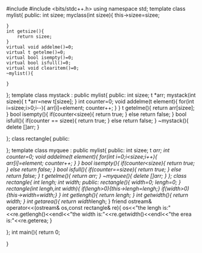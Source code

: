 <!---
naryman182000/naryman182000 is a ✨ special ✨ repository because its `README.md` (this file) appears on your GitHub profile.
You can click the Preview link to take a look at your changes.
--->

#include <iostream>
#include <bits/stdc++.h>
using namespace std;
template<class t>
class mylist{
public:
    int sizee;
    myclass(int sizee){
        this->sizee=sizee;

    }
    int getsize(){
        return sizee;
    }
    virtual void addelme()=0;
    virtual t getelme()=0;
    virtual bool isempty()=0;
    virtual bool isfull()=0;
    virtual void clearitem()=0;
    ~mylist(){

    }
};
template<class t>
class mystack : public mylist<t>{
public:
    int sizee;
    t *arr;
    mystack(int sizee){
       t *arr=new t[sizee];
    }
    int counter=0;
    void addelme(t element){
        for(int i=sizee;i>0;i--){
            arr[i]=element;
            counter++;
        }
    }
    t getelme(){
        return arr[sizee];
    }
    bool isempty(){
        if(counter<sizee){
            return true;
        }
        else
            return false;
    }
    bool isfull(){
        if(counter == sizee){
            return true;
        }
        else
            return false;
    }
    ~mystack(){
        delete []arr;
    }

};
class rectangle{
public:

};
template<class t>
class myquee : public mylist<t>{
public:
    int sizee;
    t *arr;
    int counter=0;
    void addelme(t element){
        for(int i=0;i<sizee;i++){
            arr[i]=element;
            counter++;
        }
    }
    bool isempty(){
        if(counter<sizee){
           return true;
        }
        else
            return false;
    }
    bool isfull(){
        if(counter==sizee){
            return true;
        }
        else
            return false;
    }
    t getelme(){
        return arr;
    }
    ~myquee(){
        delete []arr;
    }
};
class rectangle{
    int lengh;
    int width;
public:
    rectangle(){
        width=0;
        lengh=0;
    }
    rectangle(int lengh,int width){
        if(lengh>0){this->lengh=lengh;}
        if(width>0){this->width=width;}
    }
    int getlengh(){
        return lengh;
    }
    int getwidth(){
        return width;
    }
    int getarea(){
        return width*lengh;
    }
    friend ostream& operator<<(ostream& os,const rectangle& re){
        os<<"the lengh is:"<<re.getlengh()<<endl<<"the width is:"<<re.getwidth()<<endl<<"the erea is:"<<re.geterea;
    }

};
int main(){
    return 0;

}
